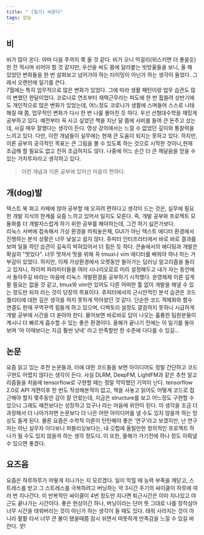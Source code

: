 ```yaml
---
title: " [일기] 비온다"
tags: 잡담
---
```


## 비
비가 많이 온다. 아마 다음 주까지 쭉 올 것 같다. 비가 오니 막걸리(위스키면 더 좋을듯) 한 잔 적시며 쉬어야 할 것 같지만, 우산을 써도 몸에 달라붙는 빗방울들을 보니, 올 해 있었던 변화들을 한 번 살펴보고 넘어가야 하는 타이밍이 아닌가 하는 생각이 들었다. 그래서 오랜만에 일기를 쓴다.<br>
7월에는 특히 업무적으로 많은 변화가 있었다. 그에 따라 생활 패턴이랑 업무 습관도 많이 변했던 한달이었다. 코로나로 연초부터 재택근무라는 파도에 한 번 휩쓸려 상반기에도 개인적으로 많은 변화가 있었는데, 어느정도 코로나가 생활에 스며들어 스스로 나태해질 때 쯤, 업무적인 변화가 다시 한 번 나를 몰아친 듯 하다. 우선 선형대수학을 재밌게 공부하고 있다. 예전부터 꼭 사고 싶었던 책을 지난 달 쯤에 사비를 들여 큰 돈주고 샀는데, 사길 매우 잘했다는 생각이 든다. 영상 강의에서는 느낄 수 없었던 깊이와 통찰력을 느끼고 있다. 다만, 이런 개념들이 실무에는 현재 큰 도움이 되지는 못하고 있다. 하지만, 이론 공부의 궁극적인 목표는 큰 그림을 볼 수 있도록 하는 것으로 시작한 것이니,현재 조급해 할 필요도 없고 전혀 조급하지도 않다. 나중에 어느 순간 더 큰 깨달음을 얻을 수 있는 가치투자라고 생각하고 있다.
> 이런 개념과 이론 공부에 있어선 마음이 편하다.

## 개(dog)발
텍스트 북 펴고 카페에 앉아 공부할 때 오히려 편하다고 생각이 드는 것은, 실무에 필요한 개발 지식의 한계를 요즘 느끼고 있어서 일지도 모른다. 즉, 개발 공부와 프로젝트 모듈화를 더 개발자스럽게 하기 위한 공부를 해야하는데, 그건 하기 싫은가보다.<br>
리눅스 서버에 접속해서 가상 환경을 띄워놓은채, GUI가 아닌 텍스트 에디터 환경에서 진행하는 분석 상황은 너무 낯설고 쉽지 않다. 쥬피터 인터프리터에서 바로 바로 결과를 보며 일을 하던 습관이 깊숙히 박혀있어서 더 힘든 듯 하다. 콘솔에서의 에디팅과 개발은 확실히 "멋있다". 너무 멋져서 멋을 위해 꼭 tmux나 vim 에디터를 배워야 하나 하는 거부감이 있었다. 하지만, 이제 가상환경에서 오랫동안 돌아가는 딥러닝 알고리즘을 돌리고 있자니, 하이퍼 파라미터들을 여러 시나리오로로 미리 설정해두고 내가 자는 동안에서 돌아주길 바라는 마음에 리눅스 개발환경을 공부하기 시작했다. 운영체제 이론 깊게 팔 필요는 없을 것 같고, tmux와 vim만 있어도 다른 어떠한 툴 없이 개발을 해낼 수 있는 정도만 되자 라는 것이 당장의 목표이다. 쥬피터에서의 근시안적인 분석 습관은 코드 퀄리티에 대한 깊은 생각을 하지 못하게 막아왔던 것 같다. 단순한 코드 객체화와 함수 연결도 현재 꾸역꾸역 힘들게 하고 있으며, 디렉토리 설정도 깔끔하지 못하니 시급하게 개발 공부에 시간을 더 쏟아야 한다. 물어보면 바로바로 답이 나오는 훌륭한 팀원분들이 계시니 더 빠르게 흡수할 수 있는 좋은 환경이다.
올해가 끝나기 전에는 이 일기를 돌아보며 '아 이때보다는 지금 훨씬 낫네' 라고 만족할만 한 수준에 다다를 수 있길...

## 논문
요즘 읽고 있는 추천 논문들과, 이에 대한 코드들을 보면 아이디어도 정말 간단하고 코드 구현도 어렵지 않다는 생각이 든다. 사실 DLRM, DeepFM, LightFM과 같은 추천 알고리즘들을 처음에 tensorflow로 구현할 때는 정말 막막했던 기억이 난다. tensorflow 2.0로 API 개편이후 한 번도 작성해본적이 없고, 책을 사놓고 읽어도 어떻게 코드로 접근해야 할지 몇주동안 감이 잘 안왔는데, 지금은 structure를 보고 어느정도 구현할 수 있으니 그래도 예전보다는 성장하고 있구나 라는 마음에 위안이 된다. 이 생각을 조금 더 과장해서 더 나아가자면 논문보다 더 나은 어떤 아이디어를 낼 수도 있지 않을까 하는 망상도 들게 된다. 물론 요즘은 수학적 이론이 탄탄해야 좋은 '연구'라고 보겠지만, 난 연구자는 아닌 실무자 이다보니 퍼블리싱보다는, 내 깃헙에 올릴만한 창의적인 프로젝트 하나가 될 수도 있지 않을까 하는 생각 정도다. 이 또한, 올해가 가기전에 하나 정도 이뤄낼 수 있으면 좋겠다.

## 요즈음
요즘은 하루하루가 어떻게 지나가는 지 모르겠다. 일이 막힐 때 능력 부족을 깨닫고, 스트레스를 받고 그 스트레스를 극복하려고 버닝하는 약 3시간 주기의 싸이클이 하루에 여러 번 지나간다. 이 반복적인 싸이클이 4번 정도만 지나면 퇴근시간은 이미 지나있고 야근도 끝나가는 시간이다. 좋은 현상이긴 하나, 버닝이라는 단어 뜻 그대로 나를 장작삼아 너무 시간을 태워버리는 것이 아닌가 하는 생각이 들 때도 있다. 태워 사라지는 것이 아니라 활활 타서 너무 큰 불이 됐을때쯤 잠시 쉬면서 따뜻하게 만족감을 느낄 수 있길 바란다. 끗!
